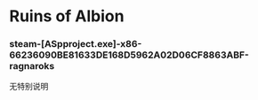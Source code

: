 # Ruins of Albion

### steam-[ASpproject.exe]-x86-66236090BE81633DE168D5962A02D06CF8863ABF-ragnaroks
无特别说明
